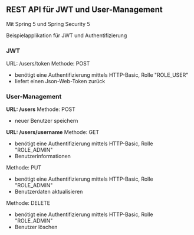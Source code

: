 ## REST API für JWT und User-Management
Mit Spring 5 und Spring Security 5

Beispielapplikation für JWT und Authentifizierung

### JWT
URL: /users/token
Methode: POST
* benötigt eine Authentifizierung mittels HTTP-Basic, Rolle "ROLE_USER"
* liefert einen Json-Web-Token zurück

### User-Management
**URL: /users**
Methode: POST
* neuer Benutzer speichern

**URL: /users/username**
Methode: GET
* benötigt eine Authentifizierung mittels HTTP-Basic, Rolle "ROLE_ADMIN"
* Benutzerinformationen

Methode: PUT
* benötigt eine Authentifizierung mittels HTTP-Basic, Rolle "ROLE_ADMIN"
* Benutzerdaten aktualisieren

Methode: DELETE
* benötigt eine Authentifizierung mittels HTTP-Basic, Rolle "ROLE_ADMIN"
* Benutzer löschen

